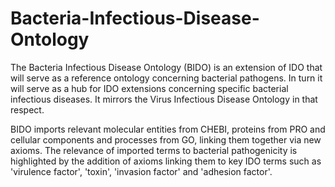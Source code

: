 # Bacteria-Infectious-Disease-Ontology
The Bacteria Infectious Disease Ontology (BIDO) is an extension of IDO that will serve as a reference ontology concerning bacterial pathogens. In turn it will serve as a hub for IDO extensions concerning specific bacterial infectious diseases. It mirrors the Virus Infectious Disease Ontology in that respect.

BIDO imports relevant molecular entities from CHEBI, proteins from PRO and cellular components and processes from GO, linking them together via new axioms. The relevance of imported terms to bacterial pathogenicity is highlighted by the addition of axioms linking them to key IDO terms such as 'virulence factor', 'toxin', 'invasion factor' and 'adhesion factor'.
